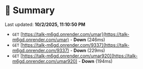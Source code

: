 # 📖 Summary
Last updated: **10/2/2025, 11:10:50 PM**

- `GET` [https://talk-m6gd.onrender.com/umar](https://talk-m6gd.onrender.com/umar) - **Down** (246ms)
- `GET` [https://talk-m6gd.onrender.com/9337](https://talk-m6gd.onrender.com/9337) - **Down** (229ms)
- `GET` [https://talk-m6gd.onrender.com/umar920](https://talk-m6gd.onrender.com/umar920) - **Down** (194ms)
